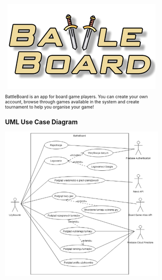 <p align="center">
  <img src="src/assets/logo.png">
</p>
BattleBoard is an app for board game players. You can create your own account, browse through games available in the system and create tournament to help you organise your game!

## UML Use Case Diagram
![UML Use Case Diagram](src/assets/BB_UML_Use_Case.png)
